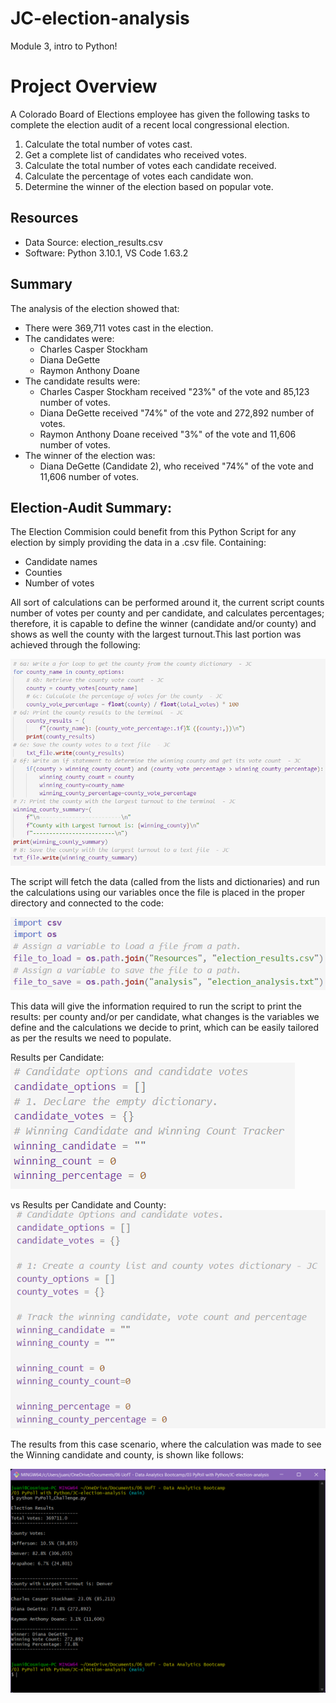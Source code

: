# JC-election-analysis
Module 3, intro to Python!



# Project Overview
A Colorado Board of Elections employee has given the following tasks to complete the election audit of a recent local congressional election.

1. Calculate the total number of votes cast.
2. Get a complete list of candidates who received votes.
3. Calculate the total number of votes each candidate received.
4. Calculate the percentage of votes each candidate won.
5. Determine the winner of the election based on popular vote.

## Resources
- Data Source: election_results.csv
- Software: Python 3.10.1, VS Code 1.63.2

## Summary
The analysis of the election showed that:
- There were 369,711 votes cast in the election.
- The candidates were:
    - Charles Casper Stockham
    - Diana DeGette
    - Raymon Anthony Doane
- The candidate results were:
    - Charles Casper Stockham received "23%" of the vote and 85,123 number of votes.
    - Diana DeGette received "74%" of the vote and 272,892 number of votes.
    - Raymon Anthony Doane received "3%" of the vote and 11,606 number of votes.
- The winner of the election was:
    - Diana DeGette (Candidate 2), who received "74%" of the vote and 11,606 number of votes.

## Election-Audit Summary: 

The Election Commision could benefit from this Python Script for any election by simply providing the data in a .csv file. Containing:
- Candidate names
- Counties
- Number of votes

All sort of calculations can be performed around it, the current script counts number of votes per county and per candidate, and calculates percentages; therefore, it is capable to define the winner (candidate and/or county) and shows as well the county with the largest turnout.This last portion was achieved through the following:

![Calculation Capabilities of this Script](/Resources/code_image_4.png)

The script will fetch the data (called from the lists and dictionaries) and run the calculations using our variables once the file is placed in the proper directory and connected to the code:

![Connect the data to the script](/Resources/code_image_1.png)

This data will give the information required to run the script to print the results: per county and/or per candidate, what changes is the variables we define and the calculations we decide to print, which can be easily tailored as per the results we need to populate.

Results per Candidate:
![Results per Candidate](/Resources/code_image_3.png)

vs Results per Candidate and County:
![Results per Candidate and County](/Resources/code_image_2.png)

The results from this case scenario, where the calculation was made to see the Winning candidate and county, is shown like follows:

![Final Results](/Resources/challenge_results.png)

